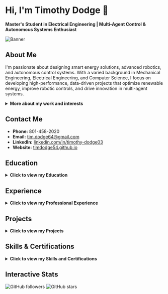 # Hi, I'm Timothy Dodge 👋

**Master's Student in Electrical Engineering | Multi-Agent Control & Autonomous Systems Enthusiast**

![Banner](image/Tim%20Dodge.png)



## About Me
I'm passionate about designing smart energy solutions, advanced robotics, and autonomous control systems. With a varied background in Mechanical Engineering, Electrical Engineering, and Computer Science, I focus on developing high-performance, data-driven projects that optimize renewable energy, improve robotic controls, and drive innovation in multi-agent systems.

<details>
  <summary><strong>More about my work and interests</strong></summary>
  
  Currently, I work as a Multi-Agent Control Research Assistant at Aspire Research Center, where I engineer smart energy planning software and build high-fidelity simulation platforms. I also intern at Sandia National Laboratories, deploying cutting-edge autonomous sensing and control algorithms on micro quadcopters. My teaching role at Utah State University has allowed me to mentor students and develop automation tools that enhance learning and research.
</details>

## Contact Me
- **Phone:** 801-458-2020  
- **Email:** [tim.dodge64@gmail.com](mailto:tim.dodge64@gmail.com)  
- **LinkedIn:** [linkedin.com/in/timothy-dodge03](https://linkedin.com/in/timothy-dodge03)  
- **Website:** [timdodge54.github.io](https://timdodge54.github.io)

## Education
<details>
  <summary><strong>Click to view my Education</strong></summary>
  
  **Utah State University**  
  - *Master of Science in Electrical Engineering*  
    **Focus:** Control Systems and Autonomy | **GPA:** 3.95  
    *Expected May 2025, Logan, Utah*
  
  - *Bachelor of Science in Mechanical Engineering*  
    **Minor:** Computer Science | **GPA:** 3.93  
    *May 2023, Logan, Utah*
</details>

## Experience
<details>
  <summary><strong>Click to view my Professional Experience</strong></summary>
  
  **Aspire Research Center | Multi-Agent Control Research Assistant**  
  *May 2022 – Present*  
  - Engineered smart energy planning software using Python and MATLAB, reducing monthly energy costs by up to 50%.  
  - Designed a high-fidelity physics simulation platform with the EnergyPlus library for detailed thermal analysis and rapid prototyping.  
  - Created data visualizations using Matplotlib and Seaborn to support multi-disciplinary research teams and industry sponsors.  
  - Generated simulation datasets for regression modeling with MATLAB’s System-Identification Toolbox.  
  - Formulated MPC algorithms to schedule distributed energy resources and reduce peak power consumption by up to 50%.  
  - Implemented XGBoost models to forecast power consumption for optimized load scheduling.  
  - Developed optimal charging schedules for electric bus fleets using the Gurobi optimization library.  
  - Migrated city bus simulation libraries from ROS 1 to ROS 2 in C++, enhancing system compatibility and reducing latency.

  **Sandia National Laboratories | Autonomous Sensing and Control Intern**  
  *May 2024 – Present*  
  - Spearheaded the transition from simulation to real-world application for multi-agent reinforcement learning algorithms on micro quadcopters.  
  - Integrated Vicon motion capture with ROS2 and BitCraze’s Crazyflie 2.X platform to enable autonomous coordination and planning.  
  - Authored technical reports summarizing key outcomes that helped secure project funding.  
  - Developed RL models in PyTorch for pursuer-evader challenges, surpassing baseline performance metrics.  
  - Created trajectory datasets to train diffusion-based multi-agent control models, ensuring high data quality.  
  - Improved agent policies through competitive self-play and integrated an IMU Simulink model into Rate Table simulations for enhanced dynamics analysis.

  **Utah State University | Teaching Assistant**  
  *Jan 2022 – May 2023*  
  - Led lab sessions for 30 students on sensor interfacing with ultrasonic sensors and thermocouples.  
  - Assisted in designing and debugging LabView VIs for sensor data collection.  
  - Developed automated grading scripts in Python and Bash for student C++ projects.  
  - Coordinated material procurement for student projects and guided final project designs.
</details>

## Projects
<details>
  <summary><strong>Click to view my Projects</strong></summary>
  
  **Replica Mars Rover**  
  *Technologies: C++, C#, SolidWorks, Microcontrollers*  
  - Designed and implemented inverse kinematic controls for a 6 DOF robotic arm, enabling efficient real-time operations.  
  - Enhanced micro-controller software to reduce latency by 30% via serial communication integration with ROS.  
  - Collaborated on a novel 6-axis robotic arm design with worm-gears and linear rail actuation using SolidWorks.

  **Power Consumption Forecasting**  
  *Technologies: PyTorch, Pandas, Neural Networks, Scikit-Learn*  
  - Preprocessed a smart meter dataset of 5,000 homes to optimize neural network inputs using Pandas.  
  - Architected a deep residual network as a baseline model for comparison.  
  - Developed a CONV-LSTM model that outperformed an XGBoost baseline while reducing training time by 90%.

  **Epsilon Point Controller**  
  *Technologies: Nonlinear Controls, Python, Numpy, ROS2, Gazebo*  
  - Engineered a controller for differential drive robots to track nonlinear and time-varying trajectories.  
  - Optimized the Turtlebot3 control system with LQR techniques to respect velocity constraints.  
  - Achieved convergence to target trajectories within 2 seconds of receiving new signals.

  **UAV RRT* Path Planner**  
  *Technologies: ROS2, Python, Controls*  
  - Developed a Python-based UAV simulator with advanced frame transformations and force simulations.  
  - Implemented the RRT* algorithm to enhance 2-D pathfinding capabilities over the standard RRT.  
  - Conducted extensive Monte Carlo Analysis to validate the planner’s efficiency and reliability.
</details>

## Skills & Certifications
<details>
  <summary><strong>Click to view my Skills and Certifications</strong></summary>
  
  **Certifications:**  
  - Engineer in Training (EIT)  
  - Reinforcement Learning Specialization (University of Alberta)
  
  **Languages:**  
  - Python, C++, MATLAB, Simulink, C#, ARM-Assembly, Java
  
  **Technologies & Frameworks:**  
  - Linux, ROS/ROS2, Git, PyTorch, Numpy, Pandas, Gurobi, Eigen, SolidWorks, Docker
</details>

## Interactive Stats
![GitHub followers](https://img.shields.io/github/followers/timdodge54?label=Followers&style=social)
![GitHub stars](https://img.shields.io/github/stars/timdodge54?label=Stars&style=social)
